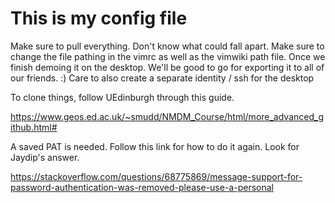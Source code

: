 # This is my config file
Make sure to pull everything. Don't know what could fall apart.
Make sure to change the file pathing in the vimrc as well as the vimwiki path file.
Once we finish demoing it on the desktop. We'll be good to go for exporting it to all of our friends. :)
Care to also create a separate identity / ssh for the desktop 

To clone things, follow UEdinburgh through this guide.

https://www.geos.ed.ac.uk/~smudd/NMDM_Course/html/more_advanced_github.html#

A saved PAT is needed. Follow this link for how to do it again. Look for Jaydip's answer.

https://stackoverflow.com/questions/68775869/message-support-for-password-authentication-was-removed-please-use-a-personal
